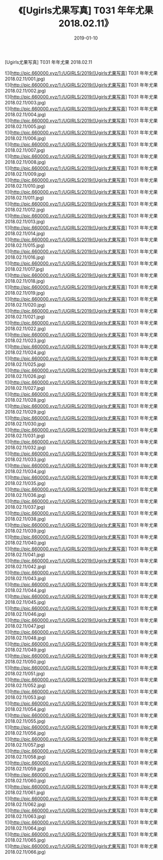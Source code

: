 ﻿---
layout: post
title:  《[Ugirls尤果写真] T031 年年尤果 2018.02.11》
date:   2019-01-10
img: http://pic.660000.xyz/1:/UGIRLS/2019/[Ugirls尤果写真] T031 年年尤果 2018.02.11/000.jpg
categories: [美女, 清纯, 唯美]
---

[Ugirls尤果写真] T031 年年尤果 2018.02.11

 ![](http://pic.660000.xyz/1:/UGIRLS/2019/[Ugirls尤果写真] T031 年年尤果 2018.02.11/001.jpg) <br>![](http://pic.660000.xyz/1:/UGIRLS/2019/[Ugirls尤果写真] T031 年年尤果 2018.02.11/002.jpg) <br>![](http://pic.660000.xyz/1:/UGIRLS/2019/[Ugirls尤果写真] T031 年年尤果 2018.02.11/003.jpg) <br>![](http://pic.660000.xyz/1:/UGIRLS/2019/[Ugirls尤果写真] T031 年年尤果 2018.02.11/004.jpg) <br>![](http://pic.660000.xyz/1:/UGIRLS/2019/[Ugirls尤果写真] T031 年年尤果 2018.02.11/005.jpg) <br>![](http://pic.660000.xyz/1:/UGIRLS/2019/[Ugirls尤果写真] T031 年年尤果 2018.02.11/006.jpg) <br>![](http://pic.660000.xyz/1:/UGIRLS/2019/[Ugirls尤果写真] T031 年年尤果 2018.02.11/007.jpg) <br>![](http://pic.660000.xyz/1:/UGIRLS/2019/[Ugirls尤果写真] T031 年年尤果 2018.02.11/008.jpg) <br>![](http://pic.660000.xyz/1:/UGIRLS/2019/[Ugirls尤果写真] T031 年年尤果 2018.02.11/009.jpg) <br>![](http://pic.660000.xyz/1:/UGIRLS/2019/[Ugirls尤果写真] T031 年年尤果 2018.02.11/010.jpg) <br>![](http://pic.660000.xyz/1:/UGIRLS/2019/[Ugirls尤果写真] T031 年年尤果 2018.02.11/011.jpg) <br>![](http://pic.660000.xyz/1:/UGIRLS/2019/[Ugirls尤果写真] T031 年年尤果 2018.02.11/012.jpg) <br>![](http://pic.660000.xyz/1:/UGIRLS/2019/[Ugirls尤果写真] T031 年年尤果 2018.02.11/013.jpg) <br>![](http://pic.660000.xyz/1:/UGIRLS/2019/[Ugirls尤果写真] T031 年年尤果 2018.02.11/014.jpg) <br>![](http://pic.660000.xyz/1:/UGIRLS/2019/[Ugirls尤果写真] T031 年年尤果 2018.02.11/015.jpg) <br>![](http://pic.660000.xyz/1:/UGIRLS/2019/[Ugirls尤果写真] T031 年年尤果 2018.02.11/016.jpg) <br>![](http://pic.660000.xyz/1:/UGIRLS/2019/[Ugirls尤果写真] T031 年年尤果 2018.02.11/017.jpg) <br>![](http://pic.660000.xyz/1:/UGIRLS/2019/[Ugirls尤果写真] T031 年年尤果 2018.02.11/018.jpg) <br>![](http://pic.660000.xyz/1:/UGIRLS/2019/[Ugirls尤果写真] T031 年年尤果 2018.02.11/019.jpg) <br>![](http://pic.660000.xyz/1:/UGIRLS/2019/[Ugirls尤果写真] T031 年年尤果 2018.02.11/020.jpg) <br>![](http://pic.660000.xyz/1:/UGIRLS/2019/[Ugirls尤果写真] T031 年年尤果 2018.02.11/021.jpg) <br>![](http://pic.660000.xyz/1:/UGIRLS/2019/[Ugirls尤果写真] T031 年年尤果 2018.02.11/022.jpg) <br>![](http://pic.660000.xyz/1:/UGIRLS/2019/[Ugirls尤果写真] T031 年年尤果 2018.02.11/023.jpg) <br>![](http://pic.660000.xyz/1:/UGIRLS/2019/[Ugirls尤果写真] T031 年年尤果 2018.02.11/024.jpg) <br>![](http://pic.660000.xyz/1:/UGIRLS/2019/[Ugirls尤果写真] T031 年年尤果 2018.02.11/025.jpg) <br>![](http://pic.660000.xyz/1:/UGIRLS/2019/[Ugirls尤果写真] T031 年年尤果 2018.02.11/026.jpg) <br>![](http://pic.660000.xyz/1:/UGIRLS/2019/[Ugirls尤果写真] T031 年年尤果 2018.02.11/027.jpg) <br>![](http://pic.660000.xyz/1:/UGIRLS/2019/[Ugirls尤果写真] T031 年年尤果 2018.02.11/028.jpg) <br>![](http://pic.660000.xyz/1:/UGIRLS/2019/[Ugirls尤果写真] T031 年年尤果 2018.02.11/029.jpg) <br>![](http://pic.660000.xyz/1:/UGIRLS/2019/[Ugirls尤果写真] T031 年年尤果 2018.02.11/030.jpg) <br>![](http://pic.660000.xyz/1:/UGIRLS/2019/[Ugirls尤果写真] T031 年年尤果 2018.02.11/031.jpg) <br>![](http://pic.660000.xyz/1:/UGIRLS/2019/[Ugirls尤果写真] T031 年年尤果 2018.02.11/032.jpg) <br>![](http://pic.660000.xyz/1:/UGIRLS/2019/[Ugirls尤果写真] T031 年年尤果 2018.02.11/033.jpg) <br>![](http://pic.660000.xyz/1:/UGIRLS/2019/[Ugirls尤果写真] T031 年年尤果 2018.02.11/034.jpg) <br>![](http://pic.660000.xyz/1:/UGIRLS/2019/[Ugirls尤果写真] T031 年年尤果 2018.02.11/035.jpg) <br>![](http://pic.660000.xyz/1:/UGIRLS/2019/[Ugirls尤果写真] T031 年年尤果 2018.02.11/036.jpg) <br>![](http://pic.660000.xyz/1:/UGIRLS/2019/[Ugirls尤果写真] T031 年年尤果 2018.02.11/037.jpg) <br>![](http://pic.660000.xyz/1:/UGIRLS/2019/[Ugirls尤果写真] T031 年年尤果 2018.02.11/038.jpg) <br>![](http://pic.660000.xyz/1:/UGIRLS/2019/[Ugirls尤果写真] T031 年年尤果 2018.02.11/039.jpg) <br>![](http://pic.660000.xyz/1:/UGIRLS/2019/[Ugirls尤果写真] T031 年年尤果 2018.02.11/040.jpg) <br>![](http://pic.660000.xyz/1:/UGIRLS/2019/[Ugirls尤果写真] T031 年年尤果 2018.02.11/041.jpg) <br>![](http://pic.660000.xyz/1:/UGIRLS/2019/[Ugirls尤果写真] T031 年年尤果 2018.02.11/042.jpg) <br>![](http://pic.660000.xyz/1:/UGIRLS/2019/[Ugirls尤果写真] T031 年年尤果 2018.02.11/043.jpg) <br>![](http://pic.660000.xyz/1:/UGIRLS/2019/[Ugirls尤果写真] T031 年年尤果 2018.02.11/044.jpg) <br>![](http://pic.660000.xyz/1:/UGIRLS/2019/[Ugirls尤果写真] T031 年年尤果 2018.02.11/045.jpg) <br>![](http://pic.660000.xyz/1:/UGIRLS/2019/[Ugirls尤果写真] T031 年年尤果 2018.02.11/046.jpg) <br>![](http://pic.660000.xyz/1:/UGIRLS/2019/[Ugirls尤果写真] T031 年年尤果 2018.02.11/047.jpg) <br>![](http://pic.660000.xyz/1:/UGIRLS/2019/[Ugirls尤果写真] T031 年年尤果 2018.02.11/048.jpg) <br>![](http://pic.660000.xyz/1:/UGIRLS/2019/[Ugirls尤果写真] T031 年年尤果 2018.02.11/049.jpg) <br>![](http://pic.660000.xyz/1:/UGIRLS/2019/[Ugirls尤果写真] T031 年年尤果 2018.02.11/050.jpg) <br>![](http://pic.660000.xyz/1:/UGIRLS/2019/[Ugirls尤果写真] T031 年年尤果 2018.02.11/051.jpg) <br>![](http://pic.660000.xyz/1:/UGIRLS/2019/[Ugirls尤果写真] T031 年年尤果 2018.02.11/052.jpg) <br>![](http://pic.660000.xyz/1:/UGIRLS/2019/[Ugirls尤果写真] T031 年年尤果 2018.02.11/053.jpg) <br>![](http://pic.660000.xyz/1:/UGIRLS/2019/[Ugirls尤果写真] T031 年年尤果 2018.02.11/054.jpg) <br>![](http://pic.660000.xyz/1:/UGIRLS/2019/[Ugirls尤果写真] T031 年年尤果 2018.02.11/055.jpg) <br>![](http://pic.660000.xyz/1:/UGIRLS/2019/[Ugirls尤果写真] T031 年年尤果 2018.02.11/056.jpg) <br>![](http://pic.660000.xyz/1:/UGIRLS/2019/[Ugirls尤果写真] T031 年年尤果 2018.02.11/057.jpg) <br>![](http://pic.660000.xyz/1:/UGIRLS/2019/[Ugirls尤果写真] T031 年年尤果 2018.02.11/058.jpg) <br>![](http://pic.660000.xyz/1:/UGIRLS/2019/[Ugirls尤果写真] T031 年年尤果 2018.02.11/059.jpg) <br>![](http://pic.660000.xyz/1:/UGIRLS/2019/[Ugirls尤果写真] T031 年年尤果 2018.02.11/060.jpg) <br>![](http://pic.660000.xyz/1:/UGIRLS/2019/[Ugirls尤果写真] T031 年年尤果 2018.02.11/061.jpg) <br>![](http://pic.660000.xyz/1:/UGIRLS/2019/[Ugirls尤果写真] T031 年年尤果 2018.02.11/062.jpg) <br>![](http://pic.660000.xyz/1:/UGIRLS/2019/[Ugirls尤果写真] T031 年年尤果 2018.02.11/063.jpg) <br>![](http://pic.660000.xyz/1:/UGIRLS/2019/[Ugirls尤果写真] T031 年年尤果 2018.02.11/064.jpg) <br>![](http://pic.660000.xyz/1:/UGIRLS/2019/[Ugirls尤果写真] T031 年年尤果 2018.02.11/065.jpg) <br>![](http://pic.660000.xyz/1:/UGIRLS/2019/[Ugirls尤果写真] T031 年年尤果 2018.02.11/066.jpg) <br>
